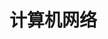 # 计算机网络

<iframe
:src="$withBase('../..//mark-map/cn-map.html')"
width="100%"
height="800"
frameborder="0"
scrolling="No"
leftmargin="0"
topmargin="0"
/>